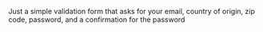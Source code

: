 Just a simple validation form that asks for your email, country of origin, zip code, password, and a confirmation for the password
